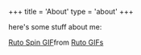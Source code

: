 +++
title = 'About'
type = 'about'
+++

here's some stuff about me:

<div class="tenor-gif-embed" data-postid="623612504039691817" data-share-method="host" data-aspect-ratio="1.04184" data-width="40%"><a href="https://tenor.com/view/ruto-spin-legend-of-zelda-ocarina-of-time-gif-623612504039691817">Ruto Spin GIF</a>from <a href="https://tenor.com/search/ruto-gifs">Ruto GIFs</a></div> <script type="text/javascript" async src="https://tenor.com/embed.js"></script>
		